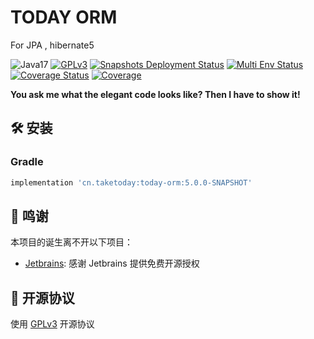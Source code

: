 # TODAY ORM

For JPA , hibernate5


![Java17](https://img.shields.io/badge/JDK-17+-success.svg)
[![GPLv3](https://img.shields.io/badge/License-GPLv3-blue.svg)](./LICENSE)
[![Snapshots Deployment Status](https://github.com/TAKETODAY/today-orm/workflows/Deploy/badge.svg)](https://github.com/TAKETODAY/today-orm/actions)
[![Multi Env Status](https://github.com/TAKETODAY/today-orm/workflows/CI/badge.svg)](https://github.com/TAKETODAY/today-orm/actions)
[![Coverage Status](https://github.com/TAKETODAY/today-orm/workflows/Coveralls/badge.svg)](https://github.com/TAKETODAY/today-orm/actions)
[![Coverage](https://coveralls.io/repos/github/TAKETODAY/today-orm/badge.svg)](https://coveralls.io/github/TAKETODAY/today-orm)

**You ask me what the elegant code looks like? Then I have to show it!**

## 🛠️ 安装

### Gradle

```groovy
implementation 'cn.taketoday:today-orm:5.0.0-SNAPSHOT'
```


## 🙏 鸣谢

本项目的诞生离不开以下项目：

* [Jetbrains](https://www.jetbrains.com/?from=https://github.com/TAKETODAY/today-infrastructure): 感谢 Jetbrains 提供免费开源授权

## 📄 开源协议

使用 [GPLv3](https://github.com/TAKETODAY/today-orm/blob/master/LICENSE) 开源协议

